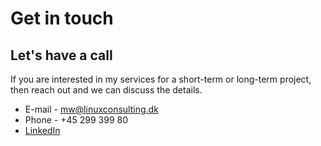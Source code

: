 # Get in touch

## Let's have a call
If you are interested in my services for a short-term or long-term project, then reach out and we can discuss the details.

- E-mail - mw@linuxconsulting.dk
- Phone - +45 299 399 80
- [LinkedIn](https://www.linkedin.com/in/mogenswinther/)